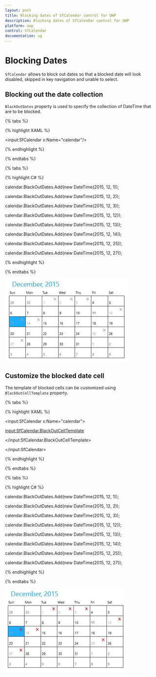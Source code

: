 ```yaml
---
layout: post
title: Blocking dates of SfCalendar control for UWP
description: Blocking dates of SfCalendar control for UWP
platform: uwp
control: SfCalendar
documentation: ug
---
```


# Blocking Dates

`SfCalendar` allows to block out dates so that a blocked date will look disabled, skipped in key navigation and unable to select.

## Blocking out the date collection

`BlackOutDates` property is used to specify the collection of DateTime that are to be blocked.

{% tabs %}

{% highlight XAML %}

<input:SfCalendar x:Name="calendar"/>

{% endhighlight %}

{% endtabs %}

{% tabs %}

{% highlight C# %}

calendar.BlackOutDates.Add(new DateTime(2015, 12, 1));

calendar.BlackOutDates.Add(new DateTime(2015, 12, 2));

calendar.BlackOutDates.Add(new DateTime(2015, 12, 3));

calendar.BlackOutDates.Add(new DateTime(2015, 12, 12));

calendar.BlackOutDates.Add(new DateTime(2015, 12, 13));

calendar.BlackOutDates.Add(new DateTime(2015, 12, 14));

calendar.BlackOutDates.Add(new DateTime(2015, 12, 25));

calendar.BlackOutDates.Add(new DateTime(2015, 12, 27));


{% endhighlight %}

{% endtabs %}


![](SfCalendar-images/SfCalendar-img7.jpeg)


## Customize the blocked date cell

The template of blocked cells can be customized using `BlackOutCellTemplate` property.

{% tabs %}

{% highlight XAML %}

<input:SfCalendar x:Name="calendar">

<input:SfCalendar.BlackOutCellTemplate>

<DataTemplate>

<Grid>

<TextBlock Text="&#xE106;" Foreground="Red"
           VerticalAlignment="Top" FontFamily="Segoe UI Symbol"
		   Margin="3" HorizontalAlignment="Right"/>
		   
<TextBlock Text="{Binding Day}" Foreground="#FFA5A5A5"
           VerticalAlignment="Bottom" Margin="3"/>
</Grid>

</DataTemplate>

</input:SfCalendar.BlackOutCellTemplate>

</input:SfCalendar>


{% endhighlight %}

{% endtabs %}


{% tabs %}

{% highlight C# %}

calendar.BlackOutDates.Add(new DateTime(2015, 12, 1));

calendar.BlackOutDates.Add(new DateTime(2015, 12, 2));

calendar.BlackOutDates.Add(new DateTime(2015, 12, 3));

calendar.BlackOutDates.Add(new DateTime(2015, 12, 12));

calendar.BlackOutDates.Add(new DateTime(2015, 12, 13));

calendar.BlackOutDates.Add(new DateTime(2015, 12, 14));

calendar.BlackOutDates.Add(new DateTime(2015, 12, 25));

calendar.BlackOutDates.Add(new DateTime(2015, 12, 27));


{% endhighlight %}

{% endtabs %}


![](SfCalendar-images/SfCalendar-img8.jpeg)



